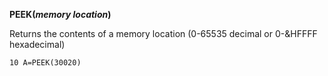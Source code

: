 **PEEK(*memory location*)**

Returns the contents of a memory location (0-65535 decimal or 0-&HFFFF hexadecimal)

```ecb2
10 A=PEEK(30020)
```
